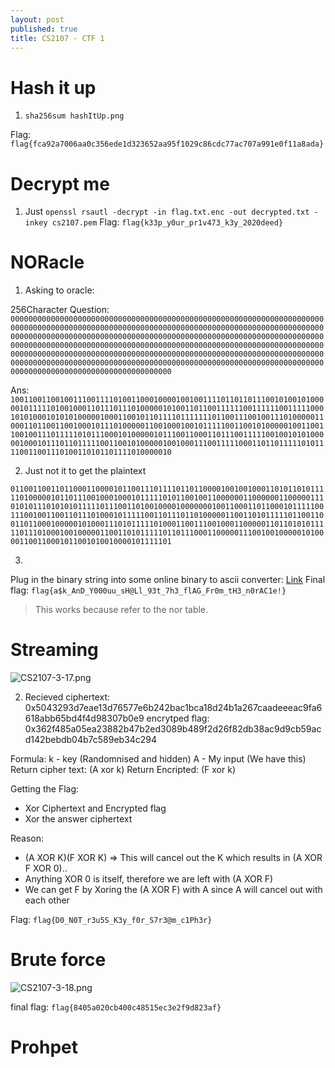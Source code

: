 ```yaml
---
layout: post
published: true
title: CS2107 - CTF 1
---
```

# Hash it up
1. `sha256sum hashItUp.png`

Flag: `flag{fca92a7006aa0c356ede1d323652aa95f1029c86cdc77ac707a991e0f11a8ada}`

# Decrypt me
1. Just `openssl rsautl -decrypt -in flag.txt.enc -out decrypted.txt -inkey cs2107.pem`
Flag: `flag{k33p_y0ur_pr1v473_k3y_2020deed}`

# NORacle

1. Asking to oracle:

256Character
Question:
`000000000000000000000000000000000000000000000000000000000000000000000000000000000000000000000000000000000000000000000000000000000000000000000000000000000000000000000000000000000000000000000000000000000000000000000000000000000000000000000000000000000000000000000000000000000000000000000000000000000000000000000000000000000000000000000000000000000000000000000000000000000000000000000000000000000000000000000000000000000000000000000000000000000000000000000000`

Ans:
`100110011001001110011110100110001000010010011110110110111001010010100000101111101001000110111011101000001010011011001111110011111100111110001010100010101010000010001100101101111011111110110011100100111010000011000110110011001000101110100000110010001001011111001100101000001001100110010011101111101011100010100000101110011000110111001111100100101010000010001011101101111100110010100000100100011100111110001101101111101011110011001110100110101101111010000010`



2. Just not it to get the plaintext

`011001100110110001100001011001110111101101100001001001000110101101011111010000010110111001000100010111110101100100110000001100000011000001110101011101010101111101110011010010000100000001001100011011000101111100111001001100110111010001011111001101110110100000110011010111110110011001101100010000010100011101011111010001100111001000110000011011010101111101110100010010000011001101011111011011100011000001110010010000010100001100110001011001010010000101111101`


3. 
Plug in the binary string into some online binary to ascii converter: [Link](https://www.rapidtables.com/convert/number/binary-to-ascii.html)
Final flag: `flag{a$k_AnD_Y000uu_sH@Ll_93t_7h3_flAG_Fr0m_tH3_n0rAC1e!}`


> This works because refer to the nor table.

# Streaming

![CS2107-3-17.png]({{site.baseurl}}/img/CS2107-3-17.png)

2. Recieved
ciphertext: 0x5043293d7eae13d76577e6b242bac1bca18d24b1a267caadeeeac9fa6618abb65bd4f4d98307b0e9
encrytped flag: 0x362f485a05ea23882b47b2ed3089b489f2d26f82db38ac9d9cb59acd142bebdb04b7c589eb34c294


Formula:
k - key (Randomnised and hidden)
A - My input (We have this) 
Return cipher text: (A xor k) 
Return Encripted: (F xor k)


Getting the Flag:
- Xor Ciphertext and Encrypted flag
- Xor the answer ciphertext


Reason:
- (A XOR K)(F XOR K) => This will cancel out the K which results in (A XOR F XOR 0)..
- Anything XOR 0 is itself, therefore we are left with (A XOR F)
- We can get F by Xoring the (A XOR F) with A since A will cancel out with each other

Flag: `flag{D0_N0T_r3u5S_K3y_f0r_S7r3@m_c1Ph3r}`


# Brute force
![CS2107-3-18.png]({{site.baseurl}}/img/CS2107-3-18.png)



final flag: `flag{8405a020cb400c48515ec3e2f9d823af}`


# Prohpet

